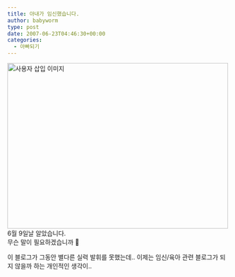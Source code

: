 ```yaml
---
title: 아내가 임신했습니다.
author: babyworm
type: post
date: 2007-06-23T04:46:30+00:00
categories:
  - 아빠되기
---
```

<img loading="lazy" decoding="async" src="https://i0.wp.com/babyworm.net/wordpress/wp-content/uploads/1/ck0.JPG?resize=500%2C375" class="aligncenter" width="500" height="375" alt="사용자 삽입 이미지" data-recalc-dims="1" /><br>
6월 9일날 알았습니다.<br>
무슨 말이 필요하겠습니까 🙂

이 블로그가 그동안 별다른 실력 발휘를 못했는데.. 이제는 임신/육아 관련 블로그가 되지 않을까 하는 개인적인 생각이..

